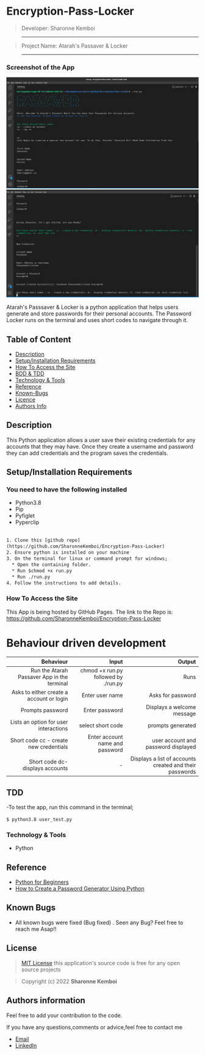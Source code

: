 # Encryption-Pass-Locker

> Developer: Sharonne Kemboi

> --------------------------------------------------------------------------------

> Project Name: Atarah's Passaver  & Locker

> --------------------------------------------------------------------------------

### Screenshot of the App
<img src="https://github.com/SharonneKemboi/Encryption-Pass-Locker/blob/master/Images/Screenshot%20from%202022-04-23%2019-10-44.png">

<img src="https://github.com/SharonneKemboi/Encryption-Pass-Locker/blob/master/Images/Screenshot%20from%202022-04-23%2019-10-59.png">

<p>Atarah's Passsaver & Locker is a python application that helps users generate and store passwords for their personal accounts. The Password Locker runs on the terminal and uses short codes to navigate through it.</p>


## Table of Content

+ [Description](#description)
+ [Setup/Installation Requirements](#setup/installationrequirements)
+ [How To Access the Site](#howtoaccessthesite)
+ [BDD & TDD](#bdd&tdd)
+ [Technology & Tools](#technology&tools)
+ [Reference](#reference)
+ [Known-Bugs](#knownbugs)
+ [Licence](#licence)
+ [Authors Info](#authors-info)


## Description

This Python application allows a user save their existing credentials for any accounts that they may have. Once they create a username and password they can add credentials and the program saves the credentials. 



## Setup/Installation Requirements

### You need to have the following installed
  * Python3.8
  * Pip
  * Pyfiglet
  * Pyperclip

```
 
1. Clone this [github repo] (https://github.com/SharonneKemboi/Encryption-Pass-Locker)
2. Ensure python is installed on your machine
3. On the terminal for linux or command prompt for windows;
  * Open the containing folder.
  * Run $chmod +x run.py
  * Run ./run.py
4. Follow the instructions to add details.

```


### How To Access the Site
This App is being hosted by GitHub Pages. The link to the Repo is: https://github.com/SharonneKemboi/Encryption-Pass-Locker


# Behaviour driven development
| Behaviour                          | Input                                | Output  |
| ---:                               | ---:                                 | ---:    |
| Run the Atarah Passaver App in the terminal | chmod +x run.py followed by ./run.py | Runs|
| Asks to either create a account or login | Enter user name | Asks for password |
| Prompts password   | Enter password | Displays a welcome message |
| Lists an option for user interactions| select short code | prompts generated |
| Short code cc - create new credentials | Enter account name and password | user account and password displayed |
| Short code dc- displays accounts | - | Displays a list of accounts created and their passwords|| Short code dd - delete accounts | account and password of app to be deleted| deletes app | 


## TDD

-To test the app, run this command in the terminal;

`$ python3.8 user_test.py`

### Technology & Tools
* Python

## Reference

* [Python for Beginners](https://www.youtube.com/watch?v=kqtD5dpn9C8)
* [How to Create a Password Generator Using Python ](https://geekflare.com/password-generator-python-code/)

## Known Bugs
* All known bugs were fixed (Bug fixed) . Seen any Bug? Feel free to reach me Asap!!

## License

> [MIT License](license) this application's source code is free for any open source projects

> Copyright (c) 2022 **Sharonne Kemboi**



## Authors information
Feel free to add your contribution to the code.

If you have any questions,comments or advice,feel free to contact me

* [Email](sharonnekay23@gmail.com)
* [LinkedIn](https://www.linkedin.com/in/sharonne-vanessa-kemboi-a118bb135)


